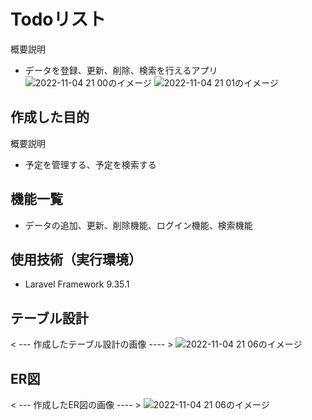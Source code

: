 # Todoリスト
概要説明
- データを登録、更新、削除、検索を行えるアプリ
![2022-11-04 21 00のイメージ](https://user-images.githubusercontent.com/110316231/199968021-fcf8fab3-12ca-4817-bcd1-66fce0a54777.jpg)
![2022-11-04 21 01のイメージ](https://user-images.githubusercontent.com/110316231/199968246-321a4b41-b56b-4815-815e-a14f37050e96.jpg)



## 作成した目的
概要説明

- 予定を管理する、予定を検索する

## 機能一覧
- データの追加、更新、削除機能、ログイン機能、検索機能

## 使用技術（実行環境）
- Laravel Framework 9.35.1

## テーブル設計
< --- 作成したテーブル設計の画像 ---- >
![2022-11-04 21 06のイメージ](https://user-images.githubusercontent.com/110316231/199969055-481e6dd1-0dbe-4d5b-913b-9383a1e3b270.jpg)


## ER図
< --- 作成したER図の画像 ---- >
![2022-11-04 21 06のイメージ](https://user-images.githubusercontent.com/110316231/199969270-137418e0-9f32-40b1-80fb-49a0e9a76b0b.jpg)
